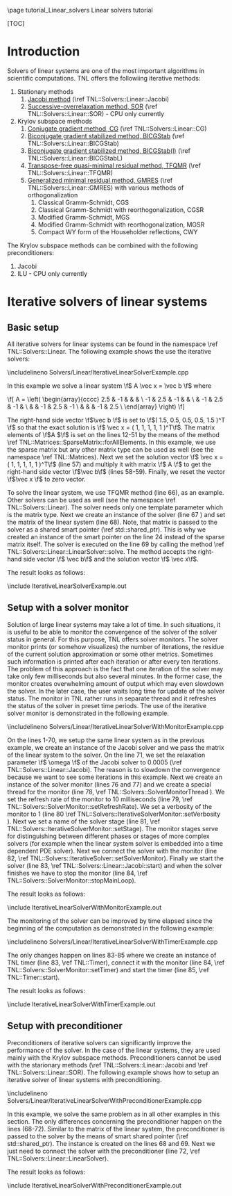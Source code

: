 \page tutorial_Linear_solvers  Linear solvers tutorial

[TOC]


# Introduction

Solvers of linear systems are one of the most important algorithms in scientific computations. TNL offers the followiing iterative methods:

1. Stationary methods
   1. [Jacobi method](https://en.wikipedia.org/wiki/Jacobi_method) (\ref TNL::Solvers::Linear::Jacobi)
   2. [Successive-overrelaxation method, SOR]([https://en.wikipedia.org/wiki/Successive_over-relaxation]) (\ref TNL::Solvers::Linear::SOR) - CPU only currently
2. Krylov subspace methods
   1. [Conjugate gradient method, CG](https://en.wikipedia.org/wiki/Conjugate_gradient_method) (\ref TNL::Solvers::Linear::CG)
   2. [Biconjugate gradient stabilized method, BICGStab](https://en.wikipedia.org/wiki/Biconjugate_gradient_stabilized_method) (\ref TNL::Solvers::Linear::BICGStab)
   3. [Biconjugate gradient stabilized method, BICGStab(l)](https://dspace.library.uu.nl/bitstream/handle/1874/16827/sleijpen_93_bicgstab.pdf) (\ref TNL::Solvers::Linear::BICGStabL)
   4. [Transpose-free quasi-minimal residual method, TFQMR]([https://second.wiki/wiki/algoritmo_tfqmr]) (\ref TNL::Solvers::Linear::TFQMR)
   5. [Generalized minimal residual method, GMRES](https://en.wikipedia.org/wiki/Generalized_minimal_residual_method) (\ref TNL::Solvers::Linear::GMRES) with various methods of orthogonalization
      1. Classical Gramm-Schmidt, CGS
      2. Classical Gramm-Schmidt with reorthogonalization, CGSR
      3. Modified Gramm-Schmidt, MGS
      4. Modified Gramm-Schmidt with reorthogonalization, MGSR
      5. Compact WY form of the Householder reflections, CWY

The Krylov subspace methods can be combined with the following preconditioners:

1. Jacobi
2. ILU - CPU only currently

# Iterative solvers of linear systems

## Basic setup

All iterative solvers for linear systems can be found in the namespace \ref TNL::Solvers::Linear. The following example shows the use the iterative solvers:

\includelineno Solvers/Linear/IterativeLinearSolverExample.cpp

In this example we solve a linear system \f$ A \vec x = \vec b \f$ where

\f[
A = \left(
\begin{array}{cccc}
 2.5 & -1   &      &      &      \\
-1   &  2.5 & -1   &      &      \\
     & -1   &  2.5 & -1   &      \\
     &      & -1   &  2.5 & -1   \\
     &      &      & -1   &  2.5 \\
\end{array}
\right)
\f]

The right-hand side vector \f$\vec b \f$ is set to \f$( 1.5, 0.5, 0.5, 0.5, 1.5 )^T \f$ so that the exact solution is \f$ \vec x = ( 1, 1, 1, 1, 1 )^T\f$. The matrix elements of \f$A $\f$ is set on the lines 12-51 by the means of the method \ref TNL::Matrices::SparseMatrix::forAllElements. In this example, we use the sparse matrix but any other matrix type can be used as well (see the namespace \ref TNL::Matrices). Next we set the solution vector \f$ \vec x = ( 1, 1, 1, 1, 1 )^T\f$ (line 57) and multiply it with matrix \f$ A \f$ to get the right-hand side vector \f$\vec b\f$ (lines 58-59). Finally, we reset the vector \f$\vec x \f$ to zero vector.

To solve the linear system, we use TFQMR method (line 66), as an example. Other solvers can be used as well (see the namespace \ref TNL::Solvers::Linear). The solver needs only one template parameter which is the matrix type. Next we create an instance of the solver (line 67 ) and set the matrix of the linear system (line 68). Note, that matrix is passed to the solver as a shared smart pointer (\ref std::shared_ptr). This is why we created an instance of the smart pointer on the line 24 instead of the sparse matrix itself. The solver is executed on the line 69 by calling the method \ref TNL::Solvers::Linear::LinearSolver::solve. The method accepts the right-hand side vector \f$ \vec b\f$ and the solution vector \f$ \vec x\f$.

The result looks as follows:

\include IterativeLinearSolverExample.out

## Setup with a solver monitor

Solution of large linear systems may take a lot of time. In such situations, it is useful to be able to monitor the convergence of the solver of the solver status in general. For this purpose, TNL offers solver monitors. The solver monitor prints (or somehow visualizes) the number of iterations, the residue of the current solution approximation or some other metrics. Sometimes such information is printed after each iteration or after every ten iterations. The problem of this approach is the fact that one iteration of the solver may take only few milliseconds but also several minutes. In the former case, the monitor creates overwhelming amount of output which may even slowdown the solver. In the later case, the user waits long time for update of the solver status. The monitor in TNL rather runs in separate thread and it refreshes the status of the solver in preset time periods. The use of the iterative solver monitor is demonstrated in the following example.

\includelineno Solvers/Linear/IterativeLinearSolverWithMonitorExample.cpp

On the lines 1-70, we setup the same linear system as in the previous example, we create an instance of the Jacobi solver and we pass the matrix of the linear system to the solver. On the line 71, we set the relaxation parameter \f$ \omega \f$ of the Jacobi solver to 0.0005 (\ref TNL::Solvers::Linear::Jacobi). The reason is to slowdown the convergence because we want to see some iterations in this example. Next we create an instance of the solver monitor (lines 76 and 77) and we create a special thread for the monitor (line 78, \ref TNL::Solvers::SolverMonitorThread ). We set the refresh rate of the monitor to 10 milliseconds (line 79, \ref TNL::Solvers::SolverMonitor::setRefreshRate). We set a verbosity of the monitor to 1 (line 80 \ref TNL::Solvers::IterativeSolverMonitor::setVerbosity ). Next we set a name of the solver stage (line 81, \ref TNL::Solvers::IterativeSolverMonitor::setStage). The monitor stages serve for distinguishing between different phases or stages of more complex solvers (for example when the linear system solver is embedded into a time dependent PDE solver). Next we connect the solver with the monitor (line 82, \ref TNL::Solvers::IterativeSolver::setSolverMonitor). Finally we start the solver (line 83, \ref TNL::Solvers::Linear::Jacobi::start) and when the solver finishes we have to stop the monitor (line 84, \ref TNL::Solvers::SolverMonitor::stopMainLoop).

The result looks as follows:

\include IterativeLinearSolverWithMonitorExample.out

The monitoring of the solver can be improved by time elapsed since the beginning of the computation as demonstrated in the following example:

\includelineno Solvers/Linear/IterativeLinearSolverWithTimerExample.cpp

The only changes happen on lines 83-85 where we create an instance of TNL timer (line 83, \ref TNL::Timer), connect it with the monitor (line 84, \ref TNL::Solvers::SolverMonitor::setTimer) and start the timer (line 85, \ref TNL::Timer::start).

The result looks as follows:

\include IterativeLinearSolverWithTimerExample.out

## Setup with preconditioner

Preconditioners of iterative solvers can significantly improve the performance of the solver. In the case of the linear systems, they are used mainly with the Krylov subspace methods. Preconditioners cannot be used with the starionary methods (\ref TNL::Solvers::Linear::Jacobi and \ref TNL::Solvers::Linear::SOR). The following example shows how to setup an iterative solver of linear systems with preconditioning.

\includelineno Solvers/Linear/IterativeLinearSolverWithPreconditionerExample.cpp

In this example, we solve the same problem as in all other examples in this section. The only differences concerning the preconditioner happen on the lines (68-72). Similar to the matrix of the linear system, the preconditioner is passed to the solver by the means of  smart shared pointer (\ref std::shared_ptr). The instance is created on the lines 68 and 69. Next we just need to connect the solver with the preconditioner (line 72, \ref TNL::Solvers::Linear::LinearSolver).

The result looks as follows:

\include IterativeLinearSolverWithPreconditionerExample.out
